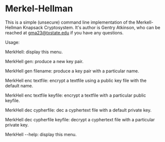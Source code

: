# Merkel-Hellman

This is a simple (unsecure) command line implementation of the Merkell-Hellman Knapsack Cryptosystem. It's author is Gentry Atkinson, who can be reached at gma23@txstate.edu if you have any questions.

Usage:


MerkHell:	display this menu.

MerkHell gen:	produce a new key pair.

MerkHell gen filename:	produce a key pair with a particular name.

MerkHell enc textfile:	encrypt a textfile using a public key file with the default name.

MerkHell enc textfile keyfile:	encrypt a textfile with a particular public keyfile.

MerkHell dec cypherfile:	dec a cyphertext file with a default private key.

MerkHell dec cypherfile keyfile:	decrypt a cyphertext file with a particular private key.

MerkHell --help:	display this menu.
            
